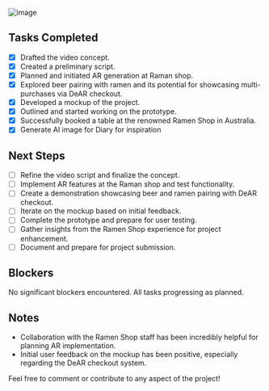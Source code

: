 ![image](https://github.com/FrankBevr/key3D/assets/72717548/a3462c1f-45a0-44cb-be7e-881086b4aa04)

## Tasks Completed
- [x] Drafted the video concept.
- [x] Created a preliminary script.
- [x] Planned and initiated AR generation at Raman shop.
- [x] Explored beer pairing with ramen and its potential for showcasing multi-purchases via DeAR checkout.
- [x] Developed a mockup of the project.
- [x] Outlined and started working on the prototype.
- [x] Successfully booked a table at the renowned Ramen Shop in Australia.
- [x] Generate AI image for Diary for inspiration

## Next Steps
- [ ] Refine the video script and finalize the concept.
- [ ] Implement AR features at the Raman shop and test functionality.
- [ ] Create a demonstration showcasing beer and ramen pairing with DeAR checkout.
- [ ] Iterate on the mockup based on initial feedback.
- [ ] Complete the prototype and prepare for user testing.
- [ ] Gather insights from the Ramen Shop experience for project enhancement.
- [ ] Document and prepare for project submission.

## Blockers
No significant blockers encountered. All tasks progressing as planned.

## Notes
- Collaboration with the Ramen Shop staff has been incredibly helpful for planning AR implementation.
- Initial user feedback on the mockup has been positive, especially regarding the DeAR checkout system.

Feel free to comment or contribute to any aspect of the project!
